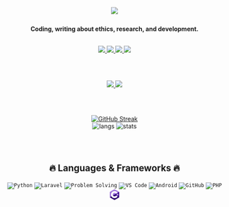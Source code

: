 <div align="center">

  <h1>
    <img width="80%" src="https://readme-typing-svg.herokuapp.com?font=Lalezar&size=30&color=3DAEE9&center=true&vCenter=true&width=600&lines=👋+Hey%2C+I%E2%80%99m+Defaltastra!💻" />
  </h1>

  <p><b>Coding, writing about ethics, research, and development.</b></p>

  <br />

  <!-- Badges -->
  <a href="https://fedoraproject.org/">
    <img src="https://img.shields.io/badge/OS-Fedora-294172?style=for-the-badge&logo=fedora&logoColor=white" />
  </a>
  <a href="https://zen-browser.app/">
    <img src="https://img.shields.io/badge/Browser-Zen-1E1E2E?style=for-the-badge&logo=firefox&logoColor=white" />
  </a>
  <a href="https://netlify.app/">
    <img src="https://img.shields.io/badge/Deploy-Netlify-00C7B7?style=for-the-badge&logo=netlify&logoColor=white" />
  </a>
<a href="mailto:defaltastra@protonmail.com">
  <img src="https://img.shields.io/badge/Email-defaltastra%40protonmail.com-6D4AFF?style=for-the-badge&logo=protonmail&logoColor=white" />
</a>


  <br /><br />

  <!-- Socials -->
  <a href="https://github.com/defaltastra">
    <img src="https://img.shields.io/github/followers/defaltastra?label=Follow%20me&style=social" />
  </a>
  <a href="https://www.instagram.com/astra_defalt/" title="Instagram Profile">
    <img src="https://img.shields.io/badge/Instagram-%40astra__defalt-E4405F?style=social&logo=instagram" />
  </a>

  <br /><br />

  <!-- Stats -->
  [![GitHub Streak](https://github-readme-streak-stats-eight.vercel.app?user=defaltastra&theme=gruvbox)](https://git.io/streak-stats)
  <br />
  <img src="https://github-readme-stats.vercel.app/api/top-langs?username=defaltastra&show_icons=true&theme=gruvbox&layout=compact" alt="langs" />
  <img src="https://github-readme-stats.vercel.app/api?username=defaltastra&show_icons=true&theme=gruvbox" alt="stats" />

  <br /><br />

  <h2>🔥 Languages & Frameworks 🔥</h2>
  <p>
    <code><img title="Python" height="25" src="images/python-original.svg"></code>
    <code><img title="Laravel" height="25" src="images/1200px-Laravel.svg.png"></code>
    <code><img title="Problem Solving" height="25" src="images/problemSolving.png"></code>
    <code><img title="VS Code" height="25" src="images/vscode.png"></code>
    <code><img title="Android" height="25" src="images/android.svg"></code>
    <code><img title="GitHub" height="25" src="images/github.svg"></code>
    <code><img title="PHP" height="25" src="images/php.svg"></code>
    <code><img title="C#" height="25" src="images/csharp.svg"></code>
  </p>

</div>

